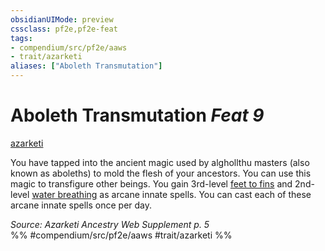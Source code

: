 ```yaml
---
obsidianUIMode: preview
cssclass: pf2e,pf2e-feat
tags:
- compendium/src/pf2e/aaws
- trait/azarketi
aliases: ["Aboleth Transmutation"]
---
```

# Aboleth Transmutation  *Feat 9*  
[azarketi](../../Rules/traits/azarketi-loag.md)  


You have tapped into the ancient magic used by alghollthu masters (also known as aboleths) to mold the flesh of your ancestors. You can use this magic to transfigure other beings. You gain 3rd-level [feet to fins](../spells/feet-to-fins.md) and 2nd-level [water breathing](../spells/water-breathing.md) as arcane innate spells. You can cast each of these arcane innate spells once per day.

*Source: Azarketi Ancestry Web Supplement p. 5*  
%% #compendium/src/pf2e/aaws #trait/azarketi %%